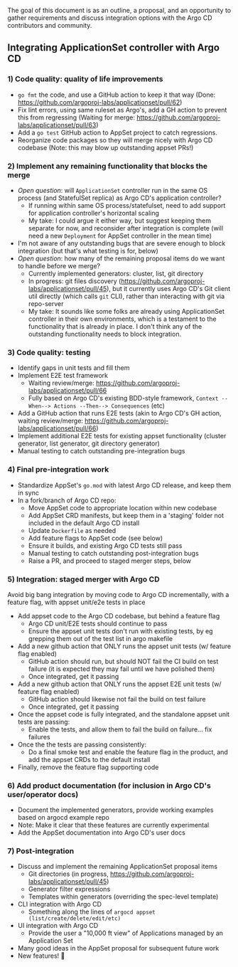 The goal of this document is as an outline, a proposal, and an opportunity to gather requirements and discuss integration options with the Argo CD contributors and community.

## Integrating ApplicationSet controller with Argo CD

### 1) Code quality: quality of life improvements
- `go fmt` the code, and use a GitHub action to keep it that way (Done: https://github.com/argoproj-labs/applicationset/pull/62)
- Fix lint errors, using same ruleset as Argo's, add a GH action to prevent this from regressing (Waiting for merge: https://github.com/argoproj-labs/applicationset/pull/63)
- Add a `go test` GitHub action to AppSet project to catch regressions.
- Reorganize code packages so they will merge nicely with Argo CD codebase (Note: this may blow up outstanding appset PRs!)

### 2) Implement any remaining functionality that blocks the merge
- *Open question*: will `ApplicationSet` controller run in the same OS process (and StatefulSet replica) as Argo CD's application controller?
    - If running within same OS process/statefulset, need to add support for application controller's horizontal scaling
    - My take: I could argue it either way, but suggest keeping them separate for now, and reconsider after integration is complete (will need a new `Deployment` for AppSet controller in the mean time)    
- I'm not aware of any outstanding bugs that are severe enough to block integration (but that's what testing is for, below)
- *Open question*: how many of the remaining proposal items do we want to handle before we merge?
    - Currently implemented generators: cluster, list, git directory
    - In progress: git files discovery (https://github.com/argoproj-labs/applicationset/pull/45), but it currently uses Argo CD's Git client util directly (which calls `git` CLI), rather than interacting with git via repo-server
    - My take: It sounds like some folks are already using ApplicationSet controller in their own environments, which is a testament to the functionality that is already in place. I don't think any of the outstanding functionality needs to block integration.


### 3) Code quality: testing
- Identify gaps in unit tests and fill them
- Implement E2E test framework
    - Waiting review/merge: https://github.com/argoproj-labs/applicationset/pull/66
    - Fully based on Argo CD's existing BDD-style framework, `Context --When--> Actions --Then--> Consequences` (etc)
- Add a GitHub action that runs E2E tests (akin to Argo CD's GH action, waiting review/merge: https://github.com/argoproj-labs/applicationset/pull/66)
- Implement additional E2E tests for existing appset functionality (cluster generator, list generator, git directory generator)
- Manual testing to catch outstanding pre-integration bugs

### 4) Final pre-integration work
- Standardize AppSet's `go.mod` with latest Argo CD release, and keep them in sync
- In a fork/branch of Argo CD repo:
    - Move AppSet code to appropriate location within new codebase
    - Add AppSet CRD manifests, but keep them in a 'staging' folder not included in the default Argo CD install
    - Update `Dockerfile` as needed
    - Add feature flags to AppSet code (see below)
    - Ensure it builds, and existing Argo CD tests still pass
    - Manual testing to catch outstanding post-integration bugs
    - Raise a PR, and proceed to staged merger steps, below


### 5) Integration: staged merger with Argo CD

Avoid big bang integration by moving code to Argo CD incrementally, with a feature flag, with appset unit/e2e tests in place

- Add appset code to the Argo CD codebase, but behind a feature flag
    - Argo CD unit/E2E tests should continue to pass
    - Ensure the appset unit tests don't run with existing tests, by eg grepping them out of the test list in argo makefile
- Add a new github action that ONLY runs the appset unit tests (w/ feature flag enabled)
    - GitHub action should run, but should NOT fail the CI build on test failure (it is expected they may fail until we have polished them)
    - Once integrated, get it passing
- Add a new github action that ONLY runs the appset E2E unit tests (w/ feature flag enabled)
    - GitHub action should likewise not fail the build on test failure
    - Once integrated, get it passing
- Once the appset code is fully integrated, and the standalone appset unit tests are passing:
    - Enable the tests, and allow them to fail the build on failure... fix failures
- Once the the tests are passing consistently:
    - Do a final smoke test and enable the feature flag in the product, and add the appset CRDs to the default install
- Finally, remove the feature flag supporting code

### 6) Add product documentation (for inclusion in Argo CD's user/operator docs)
- Document the implemented generators, provide working examples based on argocd example repo
- Note: Make it clear that these features are currently experimental
- Add the AppSet documentation into Argo CD's user docs


### 7) Post-integration
- Discuss and implement the remaining ApplicationSet proposal items
    - Git directories (in progress, https://github.com/argoproj-labs/applicationset/pull/45)
    - Generator filter expressions
    - Templates within generators (overriding the spec-level template)
- CLI integration with Argo CD
    - Something along the lines of `argocd appset (list/create/delete/edit/etc)`
- UI integration with Argo CD
    - Provide the user a "10,000 ft view" of Applications managed by an Application Set
- Many good ideas in the AppSet proposal for subsequent future work
- New features! 🎉
